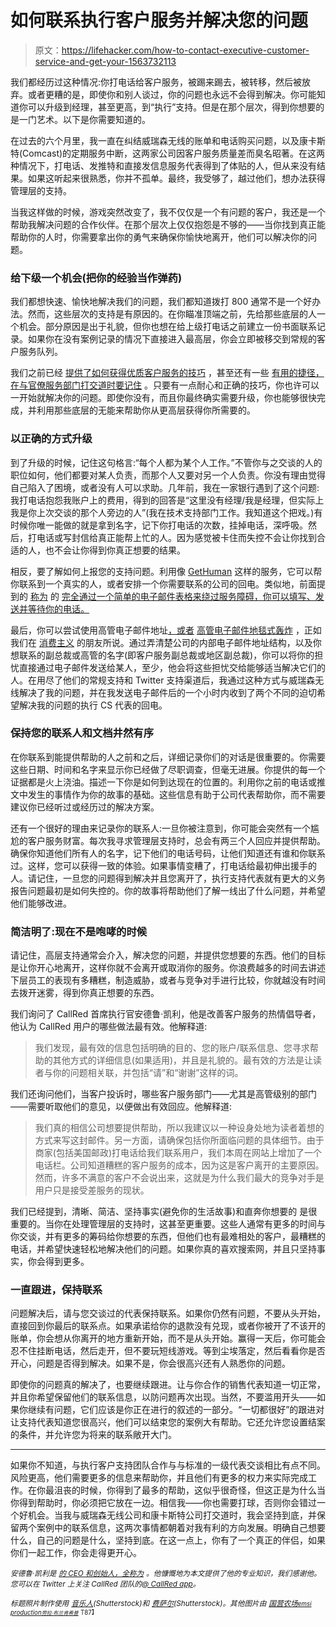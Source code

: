 # 如何联系执行客户服务并解决您的问题

> 原文：<https://lifehacker.com/how-to-contact-executive-customer-service-and-get-your-1563732113>

我们都经历过这种情况:你打电话给客户服务，被踢来踢去，被转移，然后被放弃。或者更糟的是，即使你和别人谈过，你的问题也永远不会得到解决。你可能知道你可以升级到经理，甚至更高，到“执行”支持。但是在那个层次，得到你想要的是一门艺术。以下是你需要知道的。



在过去的六个月里，我一直在纠结威瑞森无线的账单和电话购买问题，以及康卡斯特(Comcast)的定期服务中断，这两家公司因客户服务质量差而臭名昭著。在这两种情况下，打电话、发推特和直接发信息服务代表得到了体贴的人，但从来没有结果。如果这听起来很熟悉，你并不孤单。最终，我受够了，越过他们，想办法获得管理层的支持。

当我这样做的时候，游戏突然改变了，我不仅仅是一个有问题的客户，我还是一个帮助我解决问题的合作伙伴。在那个层次上仅仅抱怨是不够的——当你找到真正能帮助你的人时，你需要拿出你的勇气来确保你愉快地离开，他们可以解决你的问题。

### 给下级一个机会(把你的经验当作弹药)

我们都想快速、愉快地解决我们的问题，我们都知道拨打 800 通常不是一个好办法。然而，这些层次的支持是有原因的。在你瞄准顶端之前，先给那些底层的人一个机会。部分原因是出于礼貌，但你也想在给上级打电话之前建立一份书面联系记录。如果你在没有案例记录的情况下直接进入最高层，你会立即被移交到常规的客户服务队列。

我们之前已经 [提供了如何获得优质客户服务的技巧](http://lifehacker.com/how-to-get-great-customer-service-without-losing-your-c-570727938) ，甚至还有一些 [有用的捷径，在与官僚服务部门打交道时要记住](http://lifehacker.com/use-these-customer-service-shortcuts-to-stop-wasting-ti-5899839) 。只要有一点耐心和正确的技巧，你也许可以一开始就解决你的问题。即使你没有，而且你最终确实需要升级，你也能够很快完成，并利用那些底层的无能来帮助你从更高层获得你所需要的。

### 以正确的方式升级

到了升级的时候，记住这句格言:“每个人都为某个人工作。”不管你与之交谈的人的职位如何，他们都要对某人负责，而那个人又要对另一个人负责。你没有理由觉得自己陷入了困境，或者没有人可以求助。几年前，我在一家银行遇到了这个问题:我打电话抱怨我账户上的费用，得到的回答是“这里没有经理/我是经理，但实际上我是你上次交谈的那个人旁边的人”(我在技术支持部门工作。我知道这个把戏。)有时候你唯一能做的就是拿到名字，记下你打电话的次数，挂掉电话，深呼吸。然后，打电话或写封信给真正能帮上忙的人。因为感觉被卡住而失控不会让你找到合适的人，也不会让你得到你真正想要的结果。

相反，要了解如何上报您的支持问题。利用像 [GetHuman](http://gethuman.com/) 这样的服务，它可以帮你联系到一个真实的人，或者安排一个你需要联系的公司的回电。类似地，前面提到的 [称为](http://callred.com/) 的 [完全通过一个简单的电子邮件表格来绕过服务障碍，你可以填写、发送并等待你的电话。](http://lifehacker.com/callred-gets-you-help-from-companies-terrible-at-custom-1561087994)

最后，你可以尝试使用高管电子邮件地址[，或者](http://lifehacker.com/use-executive-email-addresses-to-get-around-customer-se-5954641) [高管电子邮件地毯式轰炸](http://consumerist.com/2007/05/11/how-to-launch-an-executive-email-carpet-bomb/) ，正如我们在 [消费主义](http://consumerist.com/) 的朋友所说。通过弄清楚公司的内部电子邮件地址结构，以及你想联系的副总裁或高管的名字(即客户服务副总裁或地区副总裁)，你可以将你的担忧直接通过电子邮件发送给某人，至少，他会将这些担忧交给能够适当解决它们的人。在用尽了他们的常规支持和 Twitter 支持渠道后，我通过这种方式与威瑞森无线解决了我的问题，并在我发送电子邮件后的一个小时内收到了两个不同的迫切希望解决我的问题的执行 CS 代表的回电。

### 保持您的联系人和文档井然有序

在你联系到能提供帮助的人之前和之后，详细记录你们的对话是很重要的。你需要这些日期、时间和名字来显示你已经做了尽职调查，但毫无进展。你提供的每一个证据都是火上浇油。描述一下你是如何到达现在的位置的。利用你之前的电话或推文中发生的事情作为你的故事的基础。这些信息有助于公司代表帮助你，而不需要建议你已经听过或经历过的解决方案。

还有一个很好的理由来记录你的联系人:一旦你被注意到，你可能会突然有一个尴尬的客户服务财富。每次我寻求管理层支持时，总会有两三个人回应并提供帮助。确保你知道他们所有人的名字，记下他们的电话号码，让他们知道还有谁和你联系过。这样，您可以获得一致的体验。如果事情变糟了，打电话给最初伸出援手的人。请记住，一旦您的问题得到解决并且您离开了，执行支持代表就有更大的义务报告问题最初是如何失控的。你的故事将帮助他们了解一线出了什么问题，并希望他们能够改进。

### 简洁明了:现在不是咆哮的时候

请记住，高层支持通常会介入，解决您的问题，并提供您想要的东西。他们的目标是让你开心地离开，这样你就不会离开或取消你的服务。你浪费越多的时间去讲述下层员工的表现有多糟糕，制造威胁，或者与竞争对手进行比较，你就越没有时间去拨开迷雾，得到你真正想要的东西。

我们询问了 CallRed 首席执行官安德鲁·凯利，他是改善客户服务的热情倡导者，他认为 CallRed 用户的哪些做法最有效。他解释道:

> 我们发现，最有效的信息包括明确的目的、您的账户/联系信息、您寻求帮助的其他方式的详细信息(如果适用)，并且是礼貌的。最有效的方法是让读者与你的问题相关联，并包括“请”和“谢谢”这样的词。

我们还询问他们，当客户投诉时，哪些客户服务部门——尤其是高管级别的部门——需要听取他们的意见，以便做出有效回应。他解释道:

> 我们真的相信公司想要提供帮助，所以我建议以一种设身处地为读者着想的方式来写这封邮件。另一方面，请确保包括你所面临问题的具体细节。由于商家(包括美国邮政)打电话给我们联系用户，我们本周在网站上增加了一个电话栏。公司知道糟糕的客户服务的成本，因为这是客户离开的主要原因。然而，许多不满意的客户不会说出来，这就是为什么我们最大的竞争对手是用户只是接受差服务的现状。

我们已经提到，清晰、简洁、坚持事实(避免你的生活故事)和直奔你想要的 是很重要的。当你在处理管理层的支持时，这甚至更重要。这些人通常有更多的时间与你交谈，并有更多的筹码给你想要的东西，但他们也有最难相处的客户，最糟糕的电话，并希望快速轻松地解决他们的问题。如果你真的喜欢搜索网，并且只坚持事实，你会得到更多。

### 一直跟进，保持联系

问题解决后，请与您交谈过的代表保持联系。如果你仍然有问题，不要从头开始，直接回到你最后的联系点。如果承诺给你的退款没有兑现，或者你被开了不该开的账单，你会想从你离开的地方重新开始，而不是从头开始。赢得一天后，你可能会忍不住挂断电话，然后走开，但不要玩短线游戏。等到尘埃落定，然后看看你是否开心，问题是否得到解决。如果不是，你会很高兴还有人熟悉你的问题。

即使你的问题真的解决了，也要继续跟进。让与你合作的销售代表知道一切正常，并且你希望保留他们的联系信息，以防问题再次出现。当然，不要滥用开头——如果你继续有问题，它们应该是你正在进行的叙述的一部分。“一切都很好”的跟进对让支持代表知道您很高兴，他们可以结束您的案例大有帮助。它还允许您设置结案的条件，并允许您为将来的联系敞开大门。

* * *

如果你不知道，与执行客户支持团队合作与与标准的一级代表交谈相比有点不同。风险更高，他们需要更多的信息来帮助你，并且他们有更多的权力来实际完成工作。在你最沮丧的时候，你得到了最多的帮助，这似乎很奇怪，但这正是为什么当你得到帮助时，你必须把它放在一边。相信我——你也需要打球，否则你会错过一个好机会。当我与威瑞森无线公司和康卡斯特公司打交道时，我会坚持到底，并保留两个案例中的联系信息，这两次事情都朝着对我有利的方向发展。明确自己想要什么，自己的问题是什么，坚持到底。在这一点上，你有了一个真正的伴侣，如果你们一起工作，你会走得更开心。

<small>*安德鲁·凯利是*</small> [<small>*的 CEO 和创始人，全称为*</small>](https://www.callred.com/) <small>*。他慷慨地为本文提供了他的专业知识，我们感谢他。您可以在 Twitter 上关注 CallRed 团队的*</small>[<small>*@ CallRed app*</small>](http://twitter.com/callredapp)<small>*。*</small>

<small>*标题照片制作使用*</small> [<small>*音乐人*</small>](http://www.shutterstock.com/pic.mhtml?id=131506826&src=id)<small>*(Shutterstock)和*</small> [<small>*费萨尔*</small>](http://www.shutterstock.com/pic.mhtml?id=119170036&src=id)<small>*(Shutterstock)。其他图片由*</small> [<small>*国营农场*</small>](https://www.flickr.com/photos/statefarm/8163895040/)<small>*[<small>*emsi production*</small>](https://www.flickr.com/photos/emsiproduction/7977962094)<small>*<small></small>*[<small>劳拉·布兰肯希普</small>](https://www.flickr.com/photos/lorda/449428013/)</small>* <small></small> <small>T87】</small></small>

<small></small>